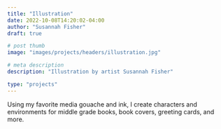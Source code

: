 ```yaml
---
title: "Illustration"
date: 2022-10-08T14:20:02-04:00
author: "Susannah Fisher"
draft: true

# post thumb
image: "images/projects/headers/illustration.jpg"

# meta description
description: "Illustration by artist Susannah Fisher"

type: "projects"
---
```


Using my favorite media gouache and ink, I create characters and environments for middle grade books, book covers, greeting cards, and more. 

